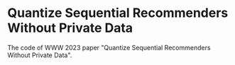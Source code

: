 # Quantize Sequential Recommenders Without Private Data


The code of WWW 2023 paper "Quantize Sequential Recommenders Without Private Data".
